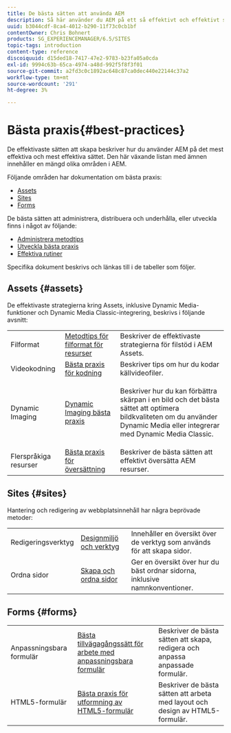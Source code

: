 ```yaml
---
title: De bästa sätten att använda AEM
description: Så här använder du AEM på ett så effektivt och effektivt sätt som möjligt.
uuid: b3044cdf-8ca4-4012-b290-11f73c0cb1bf
contentOwner: Chris Bohnert
products: SG_EXPERIENCEMANAGER/6.5/SITES
topic-tags: introduction
content-type: reference
discoiquuid: d15ded18-7417-47e2-9783-b23fa05a0cda
exl-id: 9994c63b-65ca-4974-a48d-992f5f8f3f01
source-git-commit: a2fd3c0c1892ac648c87ca0dec440e22144c37a2
workflow-type: tm+mt
source-wordcount: '291'
ht-degree: 3%

---
```


# Bästa praxis{#best-practices}

De effektivaste sätten att skapa beskriver hur du använder AEM på det mest effektiva och mest effektiva sättet. Den här växande listan med ämnen innehåller en mängd olika områden i AEM.

Följande områden har dokumentation om bästa praxis:

* [Assets](#assets)
* [Sites](#sites)
* [Forms](#forms)

De bästa sätten att administrera, distribuera och underhålla, eller utveckla finns i något av följande:

* [Administrera metodtips](/help/sites-administering/administer-best-practices.md)
* [Utveckla bästa praxis](/help/sites-developing/best-practices.md)
* [Effektiva rutiner](/help/sites-deploying/best-practices.md)

Specifika dokument beskrivs och länkas till i de tabeller som följer.

## Assets {#assets}

De effektivaste strategierna kring Assets, inklusive Dynamic Media-funktioner och Dynamic Media Classic-integrering, beskrivs i följande avsnitt:

<table>
 <tbody>
  <tr>
   <td>Filformat</td>
   <td><a href="/help/assets/assets-file-format-best-practices.md">Metodtips för filformat för resurser</a></td>
   <td>Beskriver de effektivaste strategierna för filstöd i AEM Assets.</td>
  </tr>
  <tr>
   <td>Videokodning</td>
   <td><a href="/help/assets/video.md#best-practices-for-encoding-videos">Bästa praxis för kodning</a></td>
   <td>Beskriver tips om hur du kodar källvideofiler.</td>
  </tr>
  <tr>
   <td>Dynamic Imaging</td>
   <td><a href="/help/assets/best-practices-for-optimizing-the-quality-of-your-images.md">Dynamic Imaging bästa praxis</a></td>
   <td><p>Beskriver hur du kan förbättra skärpan i en bild och det bästa sättet att optimera bildkvaliteten om du använder Dynamic Media eller integrerar med Dynamic Media Classic. </p> </td>
  </tr>
  <tr>
   <td>Flerspråkiga resurser</td>
   <td><a href="/help/assets/best-practices-for-translating-assets-efficiently.md">Bästa praxis för översättning</a></td>
   <td>Beskriver de bästa sätten att effektivt översätta AEM resurser.</td>
  </tr>
 </tbody>
</table>

## Sites {#sites}

Hantering och redigering av webbplatsinnehåll har några beprövade metoder:

|  |  |  |
|---|---|---|
| Redigeringsverktyg | [Designmiljö och verktyg](/help/sites-authoring/author-environment-tools.md) | Innehåller en översikt över de verktyg som används för att skapa sidor. |
| Ordna sidor | [Skapa och ordna sidor](/help/sites-authoring/managing-pages.md) | Ger en översikt över hur du bäst ordnar sidorna, inklusive namnkonventioner. |

## Forms {#forms}

|  |  |  |
|---|---|---|
| Anpassningsbara formulär | [Bästa tillvägagångssätt för arbete med anpassningsbara formulär](/help/forms/using/adaptive-forms-best-practices.md) | Beskriver de bästa sätten att skapa, redigera och anpassa anpassade formulär. |
| HTML5-formulär | [Bästa praxis för utformning av HTML5-formulär](/help/forms/using/best-practices-for-html5-forms.md) | Beskriver de bästa sätten att arbeta med layout och design av HTML5-formulär. |
